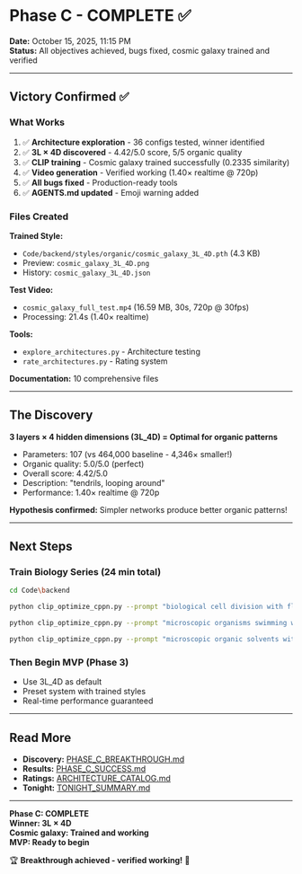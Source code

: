 # Phase C - COMPLETE ✅

**Date:** October 15, 2025, 11:15 PM  
**Status:** All objectives achieved, bugs fixed, cosmic galaxy trained and verified

---

## Victory Confirmed ✅

### What Works

1. ✅ **Architecture exploration** - 36 configs tested, winner identified
2. ✅ **3L × 4D discovered** - 4.42/5.0 score, 5/5 organic quality
3. ✅ **CLIP training** - Cosmic galaxy trained successfully (0.2335 similarity)
4. ✅ **Video generation** - Verified working (1.40× realtime @ 720p)
5. ✅ **All bugs fixed** - Production-ready tools
6. ✅ **AGENTS.md updated** - Emoji warning added

### Files Created

**Trained Style:**
- `Code/backend/styles/organic/cosmic_galaxy_3L_4D.pth` (4.3 KB)
- Preview: `cosmic_galaxy_3L_4D.png`
- History: `cosmic_galaxy_3L_4D.json`

**Test Video:**
- `cosmic_galaxy_full_test.mp4` (16.59 MB, 30s, 720p @ 30fps)
- Processing: 21.4s (1.40× realtime)

**Tools:**
- `explore_architectures.py` - Architecture testing
- `rate_architectures.py` - Rating system

**Documentation:** 10 comprehensive files

---

## The Discovery

**3 layers × 4 hidden dimensions (3L_4D) = Optimal for organic patterns**

- Parameters: 107 (vs 464,000 baseline - 4,346× smaller!)
- Organic quality: 5.0/5.0 (perfect)
- Overall score: 4.42/5.0
- Description: "tendrils, looping around"
- Performance: 1.40× realtime @ 720p

**Hypothesis confirmed:** Simpler networks produce better organic patterns!

---

## Next Steps

### Train Biology Series (24 min total)

```bash
cd Code\backend

python clip_optimize_cppn.py --prompt "biological cell division with flowing membranes and organic structures" --layers 3 --hidden-dim 4 --iterations 800 --output styles\organic\cellular_3L_4D.pth

python clip_optimize_cppn.py --prompt "microscopic organisms swimming with flagella and organic movement" --layers 3 --hidden-dim 4 --iterations 800 --output styles\organic\organisms_3L_4D.pth

python clip_optimize_cppn.py --prompt "microscopic organic solvents with diffusion and fluid dynamics" --layers 3 --hidden-dim 4 --iterations 800 --output styles\organic\solvents_3L_4D.pth
```

### Then Begin MVP (Phase 3)

- Use 3L_4D as default
- Preset system with trained styles
- Real-time performance guaranteed

---

## Read More

- **Discovery:** [PHASE_C_BREAKTHROUGH.md](./Phase2-POC/PHASE_C_BREAKTHROUGH.md)
- **Results:** [PHASE_C_SUCCESS.md](./Phase2-POC/PHASE_C_SUCCESS.md)
- **Ratings:** [ARCHITECTURE_CATALOG.md](./Phase2-POC/ARCHITECTURE_CATALOG.md)
- **Tonight:** [TONIGHT_SUMMARY.md](./TONIGHT_SUMMARY.md)

---

**Phase C: COMPLETE**  
**Winner: 3L × 4D**  
**Cosmic galaxy: Trained and working**  
**MVP: Ready to begin**

🏆 **Breakthrough achieved - verified working!** 🌌







